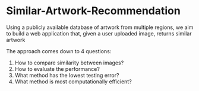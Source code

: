 # Similar-Artwork-Recommendation
Using a publicly available database of artwork from multiple regions, we aim to build a web application that, given a user uploaded image, returns similar artwork

The approach comes down to 4 questions:
1) How to compare similarity between images? 
2) How to evaluate the performance? 
3) What method has the lowest testing error? 
4) What method is most computationally efficient?
